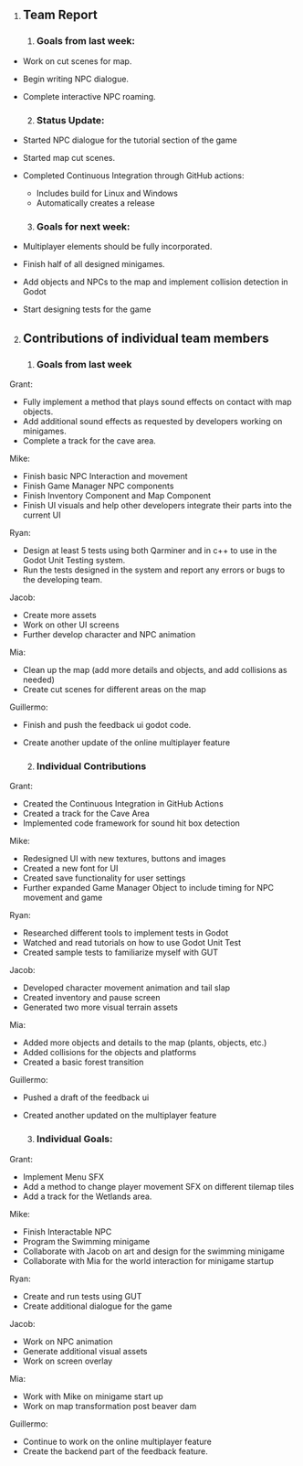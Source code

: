 

1. ##  Team Report

   1. ### Goals from last week:

* Work on cut scenes for map.  
* Begin writing NPC dialogue.  
* Complete interactive NPC roaming.

  2. ### Status Update:

* Started NPC dialogue for the tutorial section of the game  
* Started map cut scenes.  
* Completed Continuous Integration through GitHub actions:  
  * Includes build for Linux and Windows  
  * Automatically creates a release

  3. ### Goals for next week:

* Multiplayer elements should be fully incorporated.   
* Finish half of all designed minigames.  
* Add objects and NPCs to the map and implement collision detection in Godot  
* Start designing tests for the game

2. ## Contributions of individual team members

   1. ### Goals from last week

Grant:

* Fully implement a method that plays sound effects on contact with map objects.  
* Add additional sound effects as requested by developers working on minigames.  
* Complete a track for the cave area. 

Mike:

* Finish basic NPC Interaction and movement  
* Finish Game Manager NPC components  
* Finish Inventory Component and Map Component  
* Finish UI visuals and help other developers integrate their parts into the current UI

Ryan:

* Design at least 5 tests using both Qarminer and in c++ to use in the Godot Unit Testing system.   
* Run the tests designed in the system and report any errors or bugs to the developing team. 

Jacob:

* Create more assets  
* Work on other UI screens  
* Further develop character and NPC animation

Mia:

* Clean up the map (add more details and objects, and add collisions as needed)  
* Create cut scenes for different areas on the map

Guillermo:

* Finish and push the feedback ui godot code.   
* Create another update of the online multiplayer feature

  2. ###  Individual Contributions

Grant:

* Created the Continuous Integration in GitHub Actions  
* Created a track for the Cave Area  
* Implemented code framework for sound hit box detection

Mike:

* Redesigned UI with new textures, buttons and images   
* Created a new font for UI  
* Created save functionality for user settings  
* Further expanded Game Manager Object to include timing for NPC movement and game

Ryan:

* Researched different tools to implement tests in Godot  
* Watched and read tutorials on how to use Godot Unit Test  
* Created sample tests to familiarize myself with GUT

Jacob:

* Developed character movement animation and tail slap  
* Created inventory and pause screen  
* Generated two more visual terrain assets

Mia:

* Added more objects and details to the map (plants, objects, etc.)  
* Added collisions for the objects and platforms  
* Created a basic forest transition

Guillermo:

* Pushed a draft of the feedback ui   
* Created another updated on the multiplayer feature

  3. ### Individual Goals:

Grant:

* Implement Menu SFX  
* Add a method to change player movement SFX on different tilemap tiles  
* Add a track for the Wetlands area. 

Mike:

* Finish Interactable NPC  
* Program the Swimming minigame  
* Collaborate with Jacob on art and design for the swimming minigame  
* Collaborate with Mia for the world interaction for minigame startup

Ryan:

* Create and run tests using GUT  
* Create additional dialogue for the game

Jacob:

* Work on NPC animation  
* Generate additional visual assets  
* Work on screen overlay

Mia:

* Work with Mike on minigame start up  
* Work on map transformation post beaver dam

Guillermo:

* Continue to work on the online multiplayer feature  
* Create the backend part of the feedback feature. 